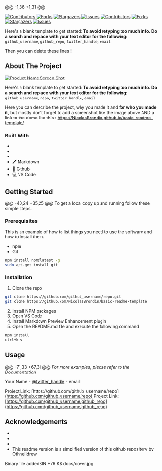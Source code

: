 @@ -1,36 +1,31 @@
<!--
This readme version is a simplified version of this one : https://github.com/othneildrew/Best-README-Template
-->

<!-- PROJECT SHIELDS -->
<!--
*** I'm using markdown "reference style" links for readability.
*** This template uses markdown "reference style" links for readability.
*** Reference links are enclosed in brackets [ ] instead of parentheses ( ).
*** See the bottom of this document for the declaration of the reference variables
*** for contributors-url, forks-url, etc. This is an optional, concise syntax you may use.
*** https://www.markdownguide.org/basic-syntax/#reference-style-links
-->

[![Contributors][contributors-shield]][contributors-url]
[![Forks][forks-shield]][forks-url]
[![Stargazers][stars-shield]][stars-url]
[![Issues][issues-shield]][issues-url]
[![Contributors][contributors-shield]][contributors-url] [![Forks][forks-shield]][forks-url] [![Stargazers][stars-shield]][stars-url] [![Issues][issues-shield]][issues-url]

Here's a blank template to get started:
**To avoid retyping too much info. Do a search and replace with your text editor for the following:**
`github_username`, `github_repo`, `twitter_handle`, `email`

Then you can delete these lines !
<!-- ABOUT THE PROJECT -->
## About The Project

[![Product Name Screen Shot][product-screenshot]](https://example.com)

Here's a blank template to get started:
**To avoid retyping too much info. Do a search and replace with your text editor for the following:**
`github_username`, `repo`, `twitter_handle`, `email`

Here you can describe the project, why you made it and **for who you made it**, but mostly don't forget to add a screenshot like the image above AND a link to the demo like this : https://NicolasBrondin.github.io/basic-readme-template/

### Built With

* []()
* []()
* []()
* 🖊️ Markdown
* 🐙 Github
* 💻 VS Code

<!-- GETTING STARTED -->
## Getting Started
@@ -40,24 +35,25 @@ To get a local copy up and running follow these simple steps.
### Prerequisites

This is an example of how to list things you need to use the software and how to install them.
* npm
* Git
```sh
npm install npm@latest -g
sudo apt-get install git
```

### Installation

1. Clone the repo
```sh
git clone https://github.com/github_username/repo.git
git clone https://github.com/NicolasBrondin/basic-readme-template
```
2. Install NPM packages
2. Open VS Code
3. Install Markdown Preview Enhancement plugin
3. Open the README.md file and execute the following command
```sh
npm install
ctrl+k v
```



<!-- USAGE EXAMPLES -->
## Usage

@@ -71,33 +67,31 @@ _For more examples, please refer to the [Documentation](https://example.com)_

Your Name - [@twitter_handle](https://twitter.com/twitter_handle) - email

Project Link: [https://github.com/github_username/repo](https://github.com/github_username/repo)
Project Link: [https://github.com/github_username/github_repo](https://github.com/github_username/github_repo)



<!-- ACKNOWLEDGEMENTS -->
## Acknowledgements

* []()
* []()
* []()
* This readme version is a simplified version of this [github repository](https://github.com/othneildrew/Best-README-Template) by Othneildrew





<!-- MARKDOWN LINKS & IMAGES -->
<!-- https://www.markdownguide.org/basic-syntax/#reference-style-links -->
[contributors-shield]: https://img.shields.io/github/contributors/othneildrew/Best-README-Template.svg?style=flat-square
[contributors-url]: https://github.com/othneildrew/Best-README-Template/graphs/contributors
[forks-shield]: https://img.shields.io/github/forks/othneildrew/Best-README-Template.svg?style=flat-square
[forks-url]: https://github.com/othneildrew/Best-README-Template/network/members
[stars-shield]: https://img.shields.io/github/stars/othneildrew/Best-README-Template.svg?style=flat-square
[stars-url]: https://github.com/othneildrew/Best-README-Template/stargazers
[issues-shield]: https://img.shields.io/github/issues/othneildrew/Best-README-Template.svg?style=flat-square
[issues-url]: https://github.com/othneildrew/Best-README-Template/issues
[license-shield]: https://img.shields.io/github/license/othneildrew/Best-README-Template.svg?style=flat-square
[license-url]: https://github.com/othneildrew/Best-README-Template/blob/master/LICENSE.txt
[contributors-shield]: https://img.shields.io/github/contributors/NicolasBrondin/basic-readme-template.svg?style=flat-square
[contributors-url]: https://github.com/NicolasBrondin/basic-readme-template/graphs/contributors
[forks-shield]: https://img.shields.io/github/forks/NicolasBrondin/basic-readme-template.svg?style=flat-square
[forks-url]: https://github.com/NicolasBrondin/basic-readme-template/network/members
[stars-shield]: https://img.shields.io/github/stars/NicolasBrondin/basic-readme-template.svg?style=flat-square
[stars-url]: https://github.com/NicolasBrondin/basic-readme-template/stargazers
[issues-shield]: https://img.shields.io/github/issues/NicolasBrondin/basic-readme-template.svg?style=flat-square
[issues-url]: https://github.com/NicolasBrondin/basic-readme-template/issues
[license-shield]: https://img.shields.io/github/license/NicolasBrondin/basic-readme-template.svg?style=flat-square
[license-url]: https://github.com/NicolasBrondin/basic-readme-template/blob/master/LICENSE.txt
[linkedin-shield]: https://img.shields.io/badge/-LinkedIn-black.svg?style=flat-square&logo=linkedin&colorB=555
[linkedin-url]: https://linkedin.com/in/othneildrew
[product-screenshot]: images/screenshot.png
[product-screenshot]: docs/cover.jpg
 Binary file addedBIN +76 KB 
docs/cover.jpg

